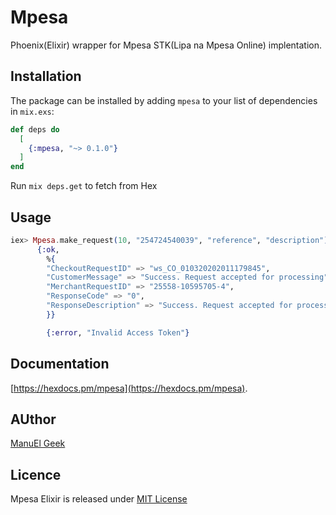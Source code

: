 # Mpesa 
Phoenix(Elixir) wrapper for Mpesa STK(Lipa na Mpesa Online) implentation.

## Installation

The package can be installed
by adding `mpesa` to your list of dependencies in `mix.exs`:

```elixir
def deps do
  [
    {:mpesa, "~> 0.1.0"}
  ]
end
```
Run `mix deps.get` to fetch from Hex

## Usage 

```elixir
iex> Mpesa.make_request(10, "254724540039", "reference", "description")
      {:ok,
        %{
        "CheckoutRequestID" => "ws_CO_010320202011179845",
        "CustomerMessage" => "Success. Request accepted for processing",
        "MerchantRequestID" => "25558-10595705-4",
        "ResponseCode" => "0",
        "ResponseDescription" => "Success. Request accepted for processing"
        }}

        {:error, "Invalid Access Token"}
```

## Documentation 
 [https://hexdocs.pm/mpesa](https://hexdocs.pm/mpesa).

 ## AUthor 

[ManuEl Geek](https://manuel.appslab.co.ke)

## Licence

Mpesa Elixir is released under [MIT License](https://github.com/appcues/exsentry/blob/master/LICENSE.txt)